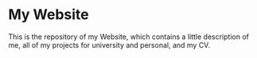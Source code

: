 # My Website

This is the repository of my Website, which contains a little description of me, all of my projects for university and personal, and my CV. 

